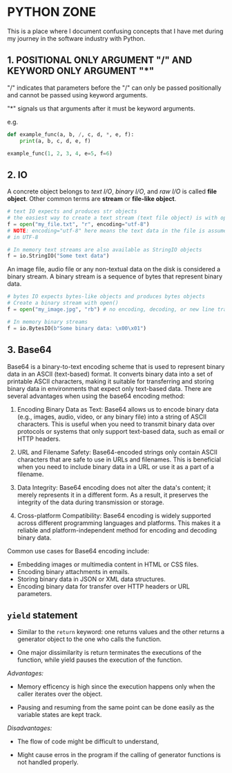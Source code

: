 # PYTHON ZONE

This is a place where I document confusing concepts that I have met during my journey in the
software industry with Python.

## 1. POSITIONAL ONLY ARGUMENT "/" AND KEYWORD ONLY ARGUMENT "*"

"/" indicates that parameters before the "/" can only be passed positionally
and cannot be passed using keyword arguments.

"*" signals us that arguments after it must be keyword arguments.

e.g.

```python
def example_func(a, b, /, c, d, *, e, f):
    print(a, b, c, d, e, f)

example_func(1, 2, 3, 4, e=5, f=6)
```

## 2. IO

A concrete object belongs to *text I/O*, *binary I/O*, and *raw I/O* is called **file object**. Other common terms are **stream** or **file-like object**.

```python
# text IO expects and produces str objects
# the easiest way to create a text stream (text file object) is with open()
f = open("my_file.txt", "r", encoding="utf-8")
# NOTE: encoding="utf-8" here means the text data in the file is assumed to be encoded
# in UTF-8

# In memory text streams are also available as StringIO objects
f = io.StringIO("Some text data")
```

An image file, audio file or any non-textual data on the disk is considered a binary stream.
A binary stream is a sequence of bytes that represent binary data.

```python
# bytes IO expects bytes-like objects and produces bytes objects
# Create a binary stream with open()
f = open("my_image.jpg", "rb") # no encoding, decoding, or new line translation is performed

# In memory binary streams
f = io.BytesIO(b"Some binary data: \x00\x01")
```

## 3. Base64

Base64 is a binary-to-text encoding scheme that is used to represent binary data in an ASCII (text-based) format. It converts binary data into a set of printable ASCII characters, making it suitable for transferring and storing binary data in environments that expect only text-based data. There are several advantages when using the base64 encoding method:

1. Encoding Binary Data as Text: Base64 allows us to encode binary data (e.g., images, audio, video, or any binary file) into a string of ASCII characters. This is useful when you need to transmit binary data over protocols or systems that only support text-based data, such as email or HTTP headers.

2. URL and Filename Safety: Base64-encoded strings only contain ASCII characters that are safe to use in URLs and filenames. This is beneficial when you need to include binary data in a URL or use it as a part of a filename.

3. Data Integrity: Base64 encoding does not alter the data's content; it merely represents it in a different form. As a result, it preserves the integrity of the data during transmission or storage.

4. Cross-platform Compatibility: Base64 encoding is widely supported across different programming languages and platforms. This makes it a reliable and platform-independent method for encoding and decoding binary data.

Common use cases for Base64 encoding include:

- Embedding images or multimedia content in HTML or CSS files.
- Encoding binary attachments in emails.
- Storing binary data in JSON or XML data structures.
- Encoding binary data for transfer over HTTP headers or URL parameters.


## `yield` statement

- Similar to the `return` keyword: one returns values and the other returns a
  generator object to the one who calls the function.

- One major dissimilarity is return terminates the executions of the function,
  while yield pauses the execution of the function.

_Advantages:_

- Memory efficency is high since the execution happens only when the caller
  iterates over the object.

- Pausing and resuming from the same point can be done easily as the variable
  states are kept track.

_Disadvantages:_

- The flow of code might be difficult to understand,

- Might cause erros in the program if the calling of generator functions is not
  handled properly.
